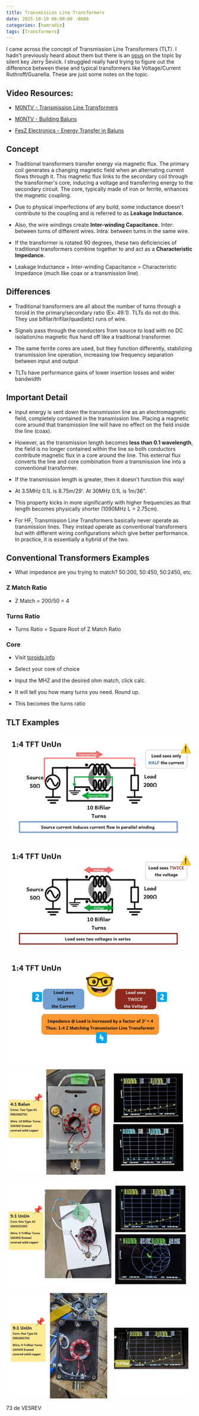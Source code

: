 ```yaml
---
title: Transmission Line Transformers
date: 2025-10-19 06:00:00 -0600
categories: [hamradio]
tags: [Transformers]
---
```


I came across the concept of Transmission Line Transformers (TLT). I hadn't previously heard about them but there is an [opus](http://bee.mif.pg.gda.pl/ciasteczkowypotwor/%23%20Books%20Catalogs/Sevick's%20Transmission%20Line%20Transformers%20Theory%20and%20Practice%205th.pdf) on the topic by silent key Jerry Sevick. I struggled really hard trying to figure out the difference between these and typical transformers like Voltage/Current Ruthroff/Guanella. These are just some notes on the topic.

## Video Resources:

+ [M0NTV - Transmission Line Transformers](https://youtu.be/YFtIarBVPhc?si=jmG3Hapo8TJwALts) 

+ [M0NTV - Building Baluns](https://youtu.be/41q0eVpNN8k?si=qHUfj5zA4mAomDYf)

+ [FesZ Electronics - Energy Transfer in Baluns](https://youtu.be/83QRK1ULmY8?si=VohOVFiu47NnaGLU)

## Concept

+ Traditional transformers transfer energy via magnetic flux. The primary coil generates a changing magnetic field when an alternating current flows through it. This magnetic flux links to the secondary coil through the transformer's core, inducing a voltage and transferring energy to the secondary circuit. The core, typically made of iron or ferrite, enhances the magnetic coupling.

+ Due to physical imperfections of any build, some inductance doesn't contribute to the coupling and is referred to as **Leakage Inductance.**

+ Also, the wire windings create **Inter-winding Capacitance.** Inter: between turns of different wires. Intra: between turns in the same wire.

+ If the transformer is rotated 90 degrees, these two deficiencies of traditional transformers combine together to and act as a **Characteristic Impedance.**

+ Leakage Inductance + Inter-winding Capacitance = Characteristic Impedance (much like coax or a transmission line).

## Differences

+ Traditional transformers are all about the number of turns through a toroid in the primary/secondary ratio (Ex: 49:1). TLTs do not do this. They use bifilar/trifilar/quad(etc) runs of wire. 

+ Signals pass through the conductors from source to load with no DC isolation/no magnetic flux hand off like a traditional transformer.

+ The same ferrite cores are used, but they function differently, stabilizing transmission line operation, increasing low frequency separation between input and output

+ TLTs have performance gains of lower insertion losses and wider bandwidth

## Important Detail

+ Input energy is sent down the transmission line as an electromagnetic field, completely contained in the transmission line. Placing a magnetic core around that transmission line will have no effect on the field inside the line (coax).

+ However, as the transmission length becomes **less than 0.1 wavelength**, the field is no longer contained within the line so both conductors contribute magnetic flux in a core around the line. This external flux converts the line and core combination from a transmission line into a conventional transformer.

+ If the transmission length is greater, then it doesn't function this way! 

+ At 3.5MHz 0.1L is 8.75m/29'. At 30MHz 0.1L is 1m/36".

+ This property kicks in more significantly with higher frequencies as that length becomes physically shorter (1090MHz L > 2.75cm).

+ For HF, Transmission Line Transformers basically never operate as transmission lines. They instead operate as conventional transformers but with different wiring configurations which give better performance. In practice, it is essentially a hybrid of the two.

## Conventional Transformers Examples

+ What impedance are you trying to match? 50:200, 50:450, 50:2450, etc.

### Z Match Ratio 
+ Z Match = 200/50 = 4

### Turns Ratio
+ Turns Ratio = Square Root of Z Match Ratio

### Core
+ Visit [toroids.info](https://toroids.info/)

+ Select your core of choice

+ Input the MHZ and the desired ohm match, click calc.

+ It will tell you how many turns you need. Round up.

+ This becomes the turns ratio

## TLT Examples

![TLT](./assets/TLT/TLT-01.webp)

![TLT](./assets/TLT/TLT-02.webp)

![TLT](./assets/TLT/TLT-03.webp)

![TLT](./assets/TLT/TLT-04.webp)

![TLT](./assets/TLT/TLT-05.webp)

![TLT](./assets/TLT/TLT-06.webp)

73 de VE5REV



